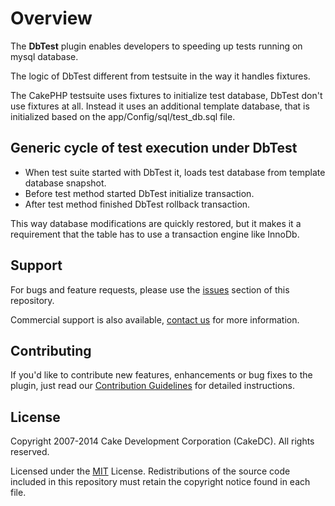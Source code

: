 Overview
========

The **DbTest** plugin enables developers to speeding up tests running on mysql database.

The logic of DbTest different from testsuite in the way it handles fixtures.

The CakePHP testsuite uses fixtures to initialize test database, DbTest don't use fixtures at all.
Instead it uses an additional template database, that is initialized based on the app/Config/sql/test_db.sql file.

Generic cycle of test execution under DbTest
--------------------------------------------

* When test suite started with DbTest it, loads test database from template database snapshot.
* Before test method started DbTest initialize transaction.
* After test method finished DbTest rollback transaction.

This way database modifications are quickly restored, but it makes it a requirement that the table has to use a transaction engine like InnoDb.

Support
-------

For bugs and feature requests, please use the [issues](https://git.cakedc.com/cakedc/db_test/issues) section of this repository.

Commercial support is also available, [contact us](http://cakedc.com/contact) for more information.

Contributing
------------

If you'd like to contribute new features, enhancements or bug fixes to the plugin, just read our [Contribution Guidelines](http://cakedc.com/plugins) for detailed instructions.

License
-------

Copyright 2007-2014 Cake Development Corporation (CakeDC). All rights reserved.

Licensed under the [MIT](http://www.opensource.org/licenses/mit-license.php) License. Redistributions of the source code included in this repository must retain the copyright notice found in each file.

